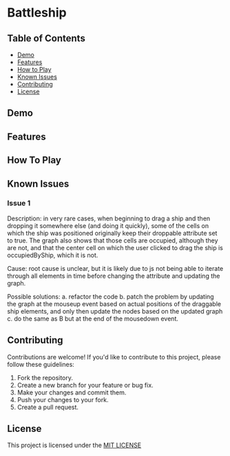 # Battleship

## Table of Contents

- [Demo](#demo)
- [Features](#features)
- [How to Play](#how-to-play)
- [Known Issues](#known-issues)
- [Contributing](#contributing)
- [License](#license)

## Demo

## Features

## How To Play

## Known Issues

### Issue 1

Description: in very rare cases, when beginning to drag a ship and then dropping it somewhere else (and doing it quickly), some of the cells on which the ship was positioned originally keep their droppable attribute set to true. The graph also shows that those cells are occupied, although they are not, and that the center cell on which the user clicked to drag the ship is occupiedByShip, which it is not.

Cause: root cause is unclear, but it is likely due to js not being able to iterate through all elements in time before changing the attribute and updating the graph.

Possible solutions:
a. refactor the code
b. patch the problem by updating the graph at the mouseup event based on actual positions of the draggable ship elements, and only then update the nodes based on the updated graph
c. do the same as B but at the end of the mousedown event.

## Contributing

Contributions are welcome! If you'd like to contribute to this project, please follow these guidelines:

1.  Fork the repository.
2.  Create a new branch for your feature or bug fix.
3.  Make your changes and commit them.
4.  Push your changes to your fork.
5.  Create a pull request.

## License

This project is licensed under the [MIT LICENSE](./LICENSE)
